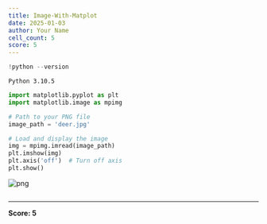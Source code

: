 ```yaml
---
title: Image-With-Matplot
date: 2025-01-03
author: Your Name
cell_count: 5
score: 5
---
```


```python
!python --version
```

    Python 3.10.5



```python
import matplotlib.pyplot as plt
import matplotlib.image as mpimg
```


```python
# Path to your PNG file
image_path = 'deer.jpg'
```


```python
# Load and display the image
img = mpimg.imread(image_path)
plt.imshow(img)
plt.axis('off')  # Turn off axis
plt.show()
```


    
![png](/mlnotes/images/image-with-matplot_3_0.png)
    



```python

```


---
**Score: 5**